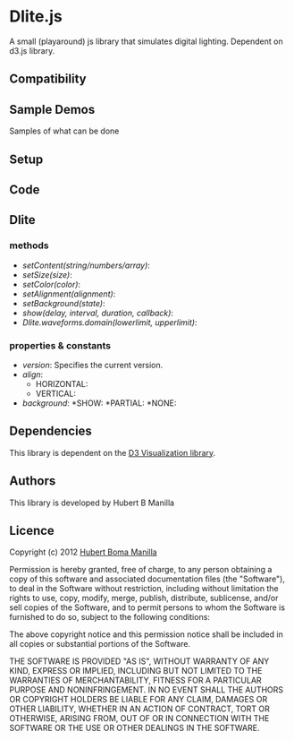 # Dlite.js

A small (playaround) js library that simulates digital lighting. Dependent on d3.js library. 

## Compatibility

## Sample Demos

Samples of what can be done 

## Setup

## Code

## Dlite

### methods
* _setContent(string/numbers/array)_:
* _setSize(size)_:
* _setColor(color)_:
* _setAlignment(alignment)_:
* _setBackground(state)_:
* _show(delay, interval, duration, callback)_:
* _Dlite.waveforms.domain(lowerlimit, upperlimit)_:

### properties & constants
* _version_: Specifies the current version.
* _align_:  
    * HORIZONTAL:
    * VERTICAL:
* _background_:
    *SHOW:
    *PARTIAL:
    *NONE:

## Dependencies
This library is dependent on the [D3 Visualization library](http://mbostock.github.com/d3/).
## Authors
This library is developed by Hubert B Manilla
## Licence

Copyright (c) 2012 [Hubert Boma Manilla](http://bomsy-webcode.blogspot.co.uk/)

Permission is hereby granted, free of charge, to any person obtaining
a copy of this software and associated documentation files (the
"Software"), to deal in the Software without restriction, including
without limitation the rights to use, copy, modify, merge, publish,
distribute, sublicense, and/or sell copies of the Software, and to
permit persons to whom the Software is furnished to do so, subject to
the following conditions:

The above copyright notice and this permission notice shall be
included in all copies or substantial portions of the Software.

THE SOFTWARE IS PROVIDED "AS IS", WITHOUT WARRANTY OF ANY KIND,
EXPRESS OR IMPLIED, INCLUDING BUT NOT LIMITED TO THE WARRANTIES OF
MERCHANTABILITY, FITNESS FOR A PARTICULAR PURPOSE AND
NONINFRINGEMENT. IN NO EVENT SHALL THE AUTHORS OR COPYRIGHT HOLDERS BE
LIABLE FOR ANY CLAIM, DAMAGES OR OTHER LIABILITY, WHETHER IN AN ACTION
OF CONTRACT, TORT OR OTHERWISE, ARISING FROM, OUT OF OR IN CONNECTION
WITH THE SOFTWARE OR THE USE OR OTHER DEALINGS IN THE SOFTWARE.